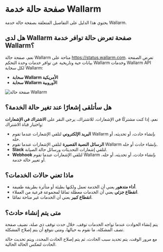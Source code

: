 # صفحة حالة خدمة Wallarm

يحتوي هذا الدليل على التفاصيل المتعلقة بصفحة حالة خدمة Wallarm.

## هل لدى Wallarm صفحة تعرض حالة توافر خدمة Wallarm؟

نعم، صفحة حالة Wallarm متاحة على https://status.wallarm.com. تعرض الصفحة بيانات حية وتاريخية عن توافر خدمات وحدة التحكم Wallarm وخدمات Wallarm API لكل سحابة Wallarm:

* **سحابة Wallarm الأمريكية**
* **سحابة Wallarm الأوروبية**

![صفحة حالة Wallarm](../images/status-page.png)

## هل سأتلقى إشعارًا عند تغير حالة الخدمة؟

نعم، إذا كنت مشتركًا في الإشعارات. للاشتراك، يرجى النقر على **الاشتراك في الإشعارات** واختيار قناة الاشتراك:

* **البريد الإلكتروني** لتلقي الإشعارات عندما تقوم Wallarm بإنشاء حادث، أو تحديثه، أو حله.
* **الرسائل النصية القصيرة** لتلقي الإشعارات عندما تقوم Wallarm بإنشاء حادث أو حله.
* **Slack** لتلقي إشعارات التحديثات ورسائل حالة الصيانة.
* **Webhook** لتلقي الإشعارات عندما تقوم Wallarm بإنشاء حادث، أو تحديثه، أو حله، أو تغيير حالة خدمة.

## ماذا تعني حالات الخدمات؟

* **أداء متدهور** يعني أن الخدمة تعمل ولكنها بطيئة أو متأثرة بطريقة طفيفة.
* **انقطاع جزئي** يعني أن الخدمات معطلة تمامًا لمجموعة فرعية من العملاء.
* **انقطاع كبير** يعني أن الخدمات غير متاحة تمامًا.

## متى يتم إنشاء حادث؟

يتم إنشاء الحوادث عندما تواجه الخدمات توقف. خلال حدث توقف ذي صلة، نضيف صفحة تصف المشكلة، ما نقوم به حيالها، ومتى نتوقع أن يتم إصلاح المشكلة.

مع مرور الوقت، يتم تحديد سبب الحادث، ثم يتم إصلاح الحادث المحدد، ويتم تحديث حالة الحادث لتعكس الحالة الحالية.